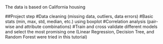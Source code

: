 The data is based on California housing

##Project step
#Data cleaning (missing data, outliers, data errors)
#Basic stats (min, max, std, median, etc.) using boxplot
#Correlation analysis (pair-wise and attribute combinations)
#Train and cross validate different models and select the most promising one (Linear Regression, Decision Tree, and Random Forest were tried in this tutorial)


